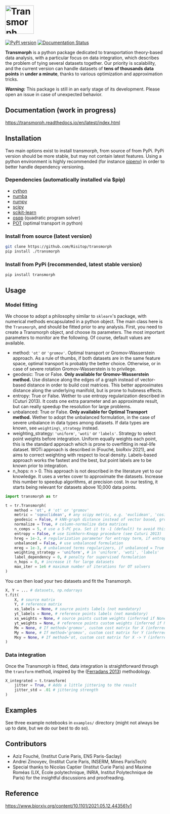 # <img alt="Transmorph" src="img/logo.png" height="90">

[![PyPI version](https://badge.fury.io/py/transmorph.svg)](https://badge.fury.io/py/transmorph)
[![Documentation Status](https://readthedocs.org/projects/transmorph/badge/?version=latest)](https://transmorph.readthedocs.io/en/latest/?badge=latest)

**Transmorph** is a python package dedicated to transportation theory-based
data analysis, with a particular focus on data integration, which 
describes the problem of tying several datasets together. Our priority
is scalability, and the current version can handle datasets of **tens of
thousands data points** in **under a minute**, thanks to various 
optimization and approximation tricks. 

***Warning:*** This package is still in an early stage of its
development. Please open an issue in case of unexpected behavior.

## Documentation (work in progress)

https://transmorph.readthedocs.io/en/latest/index.html

## Installation

Two main options exist to install transmorph, from source of from PyPi. 
PyPi version should be more stable, but may not contain latest features.
Using a python environment is highly recommended (for instance 
[pipenv](https://pypi.org/project/pipenv/)) in order to better handle
dependency versioning.

### Dependencies (automatically installed via $pip)

+ [cython](https://cython.org/)
+ [numba](https://numba.pydata.org/)
+ [numpy](https://numpy.org/) 
+ [scipy](https://www.scipy.org/) 
+ [scikit-learn](https://scikit-learn.org/stable/)
+ [osqp](https://github.com/osqp/osqp-python) (quadratic program solver)
+ [POT](https://github.com/PythonOT/POT) (optimal transport in python)

### Install from source (latest version)

```sh
git clone https://github.com/Risitop/transmorph
pip install ./transmorph
```

### Install from PyPi (recommended, latest stable version)

``` sh
pip install transmorph
```

## Usage

### Model fitting

We choose to adopt a philosophy similar to `sklearn`'s package, 
with numerical methods encapsulated in a python object. The main
class here is the `Transmorph`, and should be fitted prior to any 
analysis. First, you need to create a Transmorph object, and choose 
its parameters. The most important parameters to monitor are the 
following. Of course, default values are available.

+ method: `'ot'` or `'gromov'`. Optimal transport or Gromov-Wasserstein
approach. As a rule of thumbs, if both datasets are in the same feature space,
optimal transport is probably the better choice. Otherwise, or in case of severe
rotation Gromov-Wasserstein is to privilege.
+ geodesic: True or False. **Only available for Gromov-Wasserstein method.** Use
distance along the edges of a graph instead of vector-based distance in order to
build cost matrices. This better approximates distance along the underlying 
manifold, but is prone to hubness effects.
+ entropy: True or False. Wether to use entropy regularization described in 
(Cuturi 2013). It costs one extra parameter and an approximate result, but
can really speedup the resolution for large problems.
+ unbalanced: True or False. **Only available for Optimal Transport method.** Wether
to adopt the unbalanced formulation, in the case of severe unbalance in data 
types among datasets. If data types are known, see `weighting\_strategy` instead.
+ weighting\_strategy: `'uniform'`, `'woti'` or `'labels'`. Strategy to select
point weights before integration. Uniform equally weights each point, this is the 
standard approach which is prone to overfitting in real-life dataset. WOTi approach
is described in (Fouché, bioRxiv 2021), and aims to correct weighting with respect
to local density. Labels-based approach works the fastest and the best, but point 
labels are to be known prior to integration.
+ n\_hops: n > 0. This approach is not described in the literature yet to our
knowledge. It uses a vertex cover to approximate the datasets. Increase this number
to speedup algorithms, at precision cost. In our testing, it starts being relevant
for datasets above 10,000 data points.

``` python
import transmorph as tr

t = tr.Transmorph(
    method = 'ot', # 'ot' or 'gromov'
    metric = 'sqeuclidean', # any scipy metric, e.g. 'euclidean', 'cosine'...
    geodesic = False, # kNN-graph distance instead of vector based, gromov-only
    normalize = True, # column-normalize data matrices
    n_comps = 5, # use a 5-PC pca. Set it to -1 (default) to avoid this step
    entropy = False, # use Sinkhorn-Knopp procedure (see Cuturi 2013)
    hreg = 1e-3, # regularization parameter for entropy term, if entropy = True
    unbalanced = False, # use unbalanced formulation
    mreg = 1e-3, # unbalanced terms regularizers, if unbalanced = True
    weighting_strategy = 'uniform', # in 'uniform', 'woti', 'labels'
    label_dependency = 0, # penalty for supervised formulation
    n_hops = 0, # increase it for large datasets
    max_iter = 1e6 # maximum number of iterations for OT solvers
)
```

You can then load your two datasets and fit the Transmorph.

``` python
X, Y = ... # datasets, np.ndarrays
t.fit(
    X, # source matrix 
    Y, # reference matrix
    xs_labels = None, # source points labels (not mandatory)
    yt_labels = None, # reference points labels (not mandatory)
    xs_weights = None, # source points custom weights (inferred if None)
    yt_weights = None, # reference points custom weights (inferred if None)
    Mx = None, # If method='gromov', custom cost matrix for X (inferred if None)
    My = None, # If method='gromov', custom cost matrix for Y (inferred if None)
    Mxy = None, # If method='ot, custom cost matrix for X -> Y (inferred if None)
)
```

### Data integration

Once the Transmorph is fitted, data integration is straightforward through
the `transform` method, inspired by the
([Ferradans 2013](https://hal.archives-ouvertes.fr/hal-00797078/document))
methodology. 

``` python
X_integrated = t.transform(
    jitter = True, # Adds a little jittering to the result
    jitter_std = .01 # jittering strength
)
```

## Examples

See three example notebooks in `examples/` directory (might not always be up to date,
but we do our best to do so).

## Contributors

+ Aziz Fouché, (Institut Curie Paris, ENS Paris-Saclay)
+ Andrei Zinovyev, (Institut Curie Paris, INSERM, Mines ParisTech)
+ Special thanks to Nicolas Captier (Institut Curie Paris) and Maxime Roméas (LIX, École polytechnique, INRIA, Institut Polytechnique de Paris) for the insightful discussions and proofreading.

## Reference

https://www.biorxiv.org/content/10.1101/2021.05.12.443561v1

